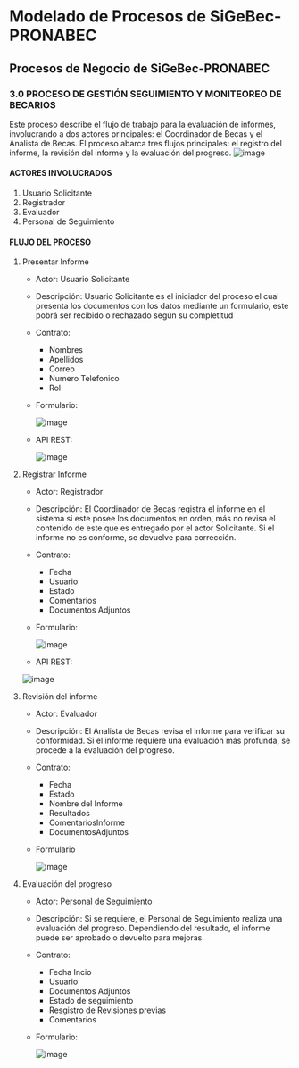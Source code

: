 # Modelado de Procesos de SiGeBec-PRONABEC

## **Procesos de Negocio de SiGeBec-PRONABEC**

### 3.0 PROCESO DE GESTIÓN SEGUIMIENTO Y MONITEOREO DE BECARIOS
Este proceso describe el flujo de trabajo para la evaluación de informes, involucrando a dos actores principales: el Coordinador de Becas y el Analista de Becas. El proceso abarca tres flujos principales: el registro del informe, la revisión del informe y la evaluación del progreso.
![image](https://github.com/user-attachments/assets/a7f74ccf-982d-4b3c-957b-4cd365b2fee5)

#### ACTORES INVOLUCRADOS
1. Usuario Solicitante
2. Registrador
3. Evaluador
4. Personal de Seguimiento
#### FLUJO DEL PROCESO
1. Presentar Informe
   * Actor: Usuario Solicitante
   * Descripción: Usuario Solicitante es el iniciador del proceso el cual presenta los documentos con los datos mediante un formulario, este pobrá ser recibido o rechazado según su completitud
   * Contrato:
       * Nombres
       * Apellidos
       * Correo
       * Numero Telefonico
       * Rol
         
    * Formulario:
      
      ![image](https://github.com/user-attachments/assets/4618faa7-8ae3-46ea-b9fc-660450c4577d)
      
    * API REST:
      
      ![image](https://github.com/user-attachments/assets/93b8c222-6f84-4f20-a42b-7ce564b3a867)
 

         
2. Registrar Informe
   * Actor: Registrador
   * Descripción: El Coordinador de Becas registra el informe en el sistema si este posee los documentos en orden, más no revisa el contenido de este que es entregado por el actor Solicitante. Si el informe no es conforme, se devuelve para corrección.
   * Contrato:
       * Fecha
       * Usuario
       * Estado
       * Comentarios
       * Documentos Adjuntos
    * Formulario:
      
      ![image](https://github.com/user-attachments/assets/ca4c277c-ab8f-4d19-9f79-069e88e3f82c)

    * API REST:
    
     ![image](https://github.com/user-attachments/assets/67609fba-7fb7-4752-848e-1f8d6a171904)


         
3. Revisión del informe
   * Actor: Evaluador
   * Descripción: El Analista de Becas revisa el informe para verificar su conformidad. Si el informe requiere una evaluación más profunda, se procede a la evaluación del progreso.
   * Contrato:
       * Fecha
       * Estado
       * Nombre del Informe
       * Resultados
       * ComentariosInforme
       * DocumentosAdjuntos
    * Formulario
      
      ![image](https://github.com/user-attachments/assets/ea1fba55-829b-438e-9e96-599f9d53d742)

         
4. Evaluación del progreso
   * Actor: Personal de Seguimiento
   * Descripción: Si se requiere, el Personal de Seguimiento realiza una evaluación del progreso. Dependiendo del resultado, el informe puede ser aprobado o devuelto para mejoras.
   * Contrato:
       * Fecha Incio
       * Usuario
       * Documentos Adjuntos
       * Estado de seguimiento
       * Resgistro de Revisiones previas
       * Comentarios
    * Formulario:
      
      ![image](https://github.com/user-attachments/assets/14ebed6a-0032-4c9d-8fc5-cae4fadd23cc)




